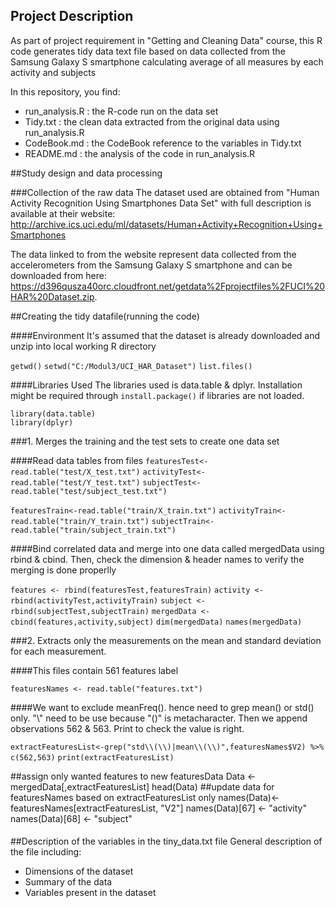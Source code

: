 ## Project Description
As part of project requirement in "Getting and Cleaning Data" course, this R code generates tidy data text file based on data collected from  the Samsung Galaxy S smartphone calculating average of all measures by each activity and subjects

In this repository, you find:

* run_analysis.R : the R-code run on the data set
* Tidy.txt : the clean data extracted from the original data using run_analysis.R
* CodeBook.md : the CodeBook reference to the variables in Tidy.txt
* README.md : the analysis of the code in run_analysis.R

##Study design and data processing

###Collection of the raw data
The dataset used are obtained from "Human Activity Recognition Using Smartphones Data Set" with full description is available at their website: http://archive.ics.uci.edu/ml/datasets/Human+Activity+Recognition+Using+Smartphones

The data linked to from the website represent data collected from the accelerometers from the Samsung Galaxy S smartphone and can be downloaded from here: https://d396qusza40orc.cloudfront.net/getdata%2Fprojectfiles%2FUCI%20HAR%20Dataset.zip.

##Creating the tidy datafile(running the code)

####Environment
It's assumed that the dataset is already downloaded and unzip into local working R directory

`getwd()`
`setwd("C:/Modul3/UCI_HAR_Dataset")`
`list.files()`

####Libraries Used
The libraries used is data.table & dplyr. Installation might be required through `install.package()` if libraries are not loaded.

`library(data.table)`    
`library(dplyr)`

###1. Merges the training and the test sets to create one data set

####Read data tables from files
`featuresTest<-read.table("test/X_test.txt")`
`activityTest<-read.table("test/Y_test.txt")`
`subjectTest<-read.table("test/subject_test.txt")`

`featuresTrain<-read.table("train/X_train.txt")`
`activityTrain<-read.table("train/Y_train.txt")`
`subjectTrain<-read.table("train/subject_train.txt")`

####Bind correlated data and merge into one data called mergedData using rbind & cbind. Then, check the dimension & header names to verify the merging is done properlly

`features <- rbind(featuresTest,featuresTrain)`
`activity <- rbind(activityTest,activityTrain)`
`subject <- rbind(subjectTest,subjectTrain)`
`mergedData <- cbind(features,activity,subject)`
`dim(mergedData)`
`names(mergedData)`

###2. Extracts only the measurements on the mean and standard deviation for each measurement.

####This files contain 561 features label

`featuresNames <- read.table("features.txt")`

####We want to exclude meanFreq(). hence need to grep mean() or std() only. "\\" need to be use because "()" is metacharacter. Then we append observations 562 & 563. Print to check the value is right.

`extractFeaturesList<-grep("std\\(\\)|mean\\(\\)",featuresNames$V2) %>% c(562,563)`
`print(extractFeaturesList)`

##assign only wanted features to new featuresData
Data <- mergedData[,extractFeaturesList]
head(Data)
##update data for featuresNames based on extractFeaturesList only
names(Data)<- featuresNames[extractFeaturesList, "V2"]
names(Data)[67] <- "activity"
names(Data)[68] <- "subject"



####



##Description of the variables in the tiny_data.txt file
General description of the file including:
 - Dimensions of the dataset
 - Summary of the data
 - Variables present in the dataset


